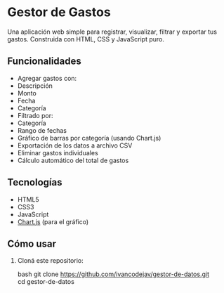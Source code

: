 #  Gestor de Gastos

Una aplicación web simple para registrar, visualizar, filtrar y exportar tus gastos. Construida con HTML, CSS y JavaScript puro.

##  Funcionalidades

-  Agregar gastos con:
  - Descripción
  - Monto
  - Fecha
  - Categoría
-  Filtrado por:
  - Categoría
  - Rango de fechas
-  Gráfico de barras por categoría (usando Chart.js)
-  Exportación de los datos a archivo CSV
-  Eliminar gastos individuales
-  Cálculo automático del total de gastos



##  Tecnologías

- HTML5
- CSS3
- JavaScript 
- [Chart.js](https://www.chartjs.org/) (para el gráfico)

##  Cómo usar

1. Cloná este repositorio:

   bash
git clone https://github.com/ivancodejav/gestor-de-datos.git <br>
cd gestor-de-datos

